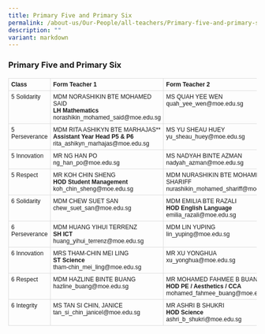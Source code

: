 ```yaml
---
title: Primary Five and Primary Six
permalink: /about-us/Our-People/all-teachers/Primary-five-and-primary-six/
description: ""
variant: markdown
---
```

### **Primary Five and Primary Six**

<style>
  .teacher-table {
    font-family: Arial, Helvetica, sans-serif;
    font-size: 12px;
    width: 100%;
    border-collapse: collapse;
  }
  .teacher-table th, .teacher-table td {
    text-align: left;
    vertical-align: top;
    padding: 5px;
    border: 1px solid #ddd;
  }
  .teacher-table .class-column {
    width: 30%;
  }
  .teacher-table .teacher-column {
    width: 23.33%;
  }
</style>

<table class="teacher-table">
  <thead>
    <tr>
      <th class="class-column">Class</th>
      <th class="teacher-column">Form Teacher 1</th>
      <th class="teacher-column">Form Teacher 2</th>
      <th class="teacher-column">Form Teacher 3</th>
    </tr>
  </thead>
  <tbody>
    <tr>
      <td class="class-column">5 Solidarity</td>
      <td class="teacher-column">
        MDM NORASHIKIN BTE MOHAMED SAID<br>
        <strong>LH Mathematics</strong><br>
        norashikin_mohamed_said@moe.edu.sg
      </td>
      <td class="teacher-column">
        MS QUAH YEE WEN<br>
        quah_yee_wen@moe.edu.sg
      </td>
      <td class="teacher-column"></td>
    </tr>
    <tr>
      <td class="class-column">5 Perseverance</td>
      <td class="teacher-column">
        MDM RITA ASHIKYN BTE MARHAJAS**<br>
        <strong>Assistant Year Head P5 &amp; P6</strong><br>
        rita_ashikyn_marhajas@moe.edu.sg
      </td>
      <td class="teacher-column">
        MS YU SHEAU HUEY<br>
        yu_sheau_huey@moe.edu.sg
      </td>
      <td class="teacher-column"></td>
    </tr>
    <tr>
      <td class="class-column">5 Innovation</td>
      <td class="teacher-column">
        MR NG HAN PO<br>
        ng_han_po@moe.edu.sg
      </td>
      <td class="teacher-column">
        MS NADYAH BINTE AZMAN<br>
        nadyah_azman@moe.edu.sg
      </td>
      <td class="teacher-column"></td>
    </tr>
    <tr>
      <td class="class-column">5 Respect</td>
      <td class="teacher-column">
        MR KOH CHIN SHENG<br>
        <strong>HOD Student Management</strong><br>
        koh_chin_sheng@moe.edu.sg
      </td>
      <td class="teacher-column">
        MDM NURASHIKIN BTE MOHAMED SHARIFF<br>
        nurashikin_mohamed_shariff@moe.edu.sg
      </td>
      <td class="teacher-column"></td>
    </tr>
    <tr>
      <td class="class-column">6 Solidarity</td>
      <td class="teacher-column">
        MDM CHEW SUET SAN<br>
        chew_suet_san@moe.edu.sg
      </td>
      <td class="teacher-column">
        MDM EMILIA BTE RAZALI<br>
        <strong>HOD English Language</strong><br>
        emilia_razali@moe.edu.sg
      </td>
      <td class="teacher-column"></td>
    </tr>
    <tr>
      <td class="class-column">6 Perseverance</td>
      <td class="teacher-column">
        MDM HUANG YIHUI TERRENZ<br>
        <strong>SH ICT</strong><br>
        huang_yihui_terrenz@moe.edu.sg
      </td>
      <td class="teacher-column">
        MDM LIN YUPING<br>
        lin_yuping@moe.edu.sg
      </td>
      <td class="teacher-column">
        MR ABDUL JALIL B YUNUS<br>
        <strong>Year Head P5 &amp; P6</strong><br>
        abdul_jalil_b_yunus@moe.edu.sg
      </td>
    </tr>
    <tr>
      <td class="class-column">6 Innovation</td>
      <td class="teacher-column">
        MRS THAM-CHIN MEI LING<br>
        <strong>ST Science</strong><br>
        tham-chin_mei_ling@moe.edu.sg
      </td>
      <td class="teacher-column">
        MR XU YONGHUA<br>
        xu_yonghua@moe.edu.sg
      </td>
      <td class="teacher-column"></td>
    </tr>
    <tr>
      <td class="class-column">6 Respect</td>
      <td class="teacher-column">
        MDM HAZLINE BINTE BUANG<br>
        hazline_buang@moe.edu.sg
      </td>
      <td class="teacher-column">
        MR MOHAMED FAHMEE B BUANG<br>
        <strong>HOD PE / Aesthetics / CCA</strong><br>
        mohamed_fahmee_buang@moe.edu.sg
      </td>
      <td class="teacher-column"></td>
    </tr>
    <tr>
      <td class="class-column">6 Integrity</td>
      <td class="teacher-column">
        MS TAN SI CHIN, JANICE<br>
        tan_si_chin_janicel@moe.edu.sg
      </td>
      <td class="teacher-column">
        MR ASHRI B SHUKRI<br>
        <strong>HOD Science</strong><br>
        ashri_b_shukri@moe.edu.sg
      </td>
      <td class="teacher-column"></td>
    </tr>
  </tbody>
</table>
